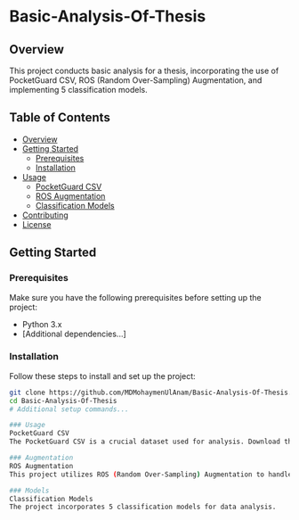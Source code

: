# Basic-Analysis-Of-Thesis


## Overview

This project conducts basic analysis for a thesis, incorporating the use of PocketGuard CSV, ROS (Random Over-Sampling) Augmentation, and implementing 5 classification models.

## Table of Contents

- [Overview](#overview)
- [Getting Started](#getting-started)
  - [Prerequisites](#prerequisites)
  - [Installation](#installation)
- [Usage](#usage)
  - [PocketGuard CSV](#pocketguard-csv)
  - [ROS Augmentation](#ros-augmentation)
  - [Classification Models](#classification-models)
- [Contributing](#contributing)
- [License](#license)

## Getting Started

### Prerequisites

Make sure you have the following prerequisites before setting up the project:

- Python 3.x
- [Additional dependencies...]

### Installation

Follow these steps to install and set up the project:

```bash
git clone https://github.com/MDMohaymenUlAnam/Basic-Analysis-Of-Thesis.git
cd Basic-Analysis-Of-Thesis
# Additional setup commands...

### Usage
PocketGuard CSV
The PocketGuard CSV is a crucial dataset used for analysis. Download the dataset here and place it in the data directory before running the analysis.

### Augmentation
ROS Augmentation
This project utilizes ROS (Random Over-Sampling) Augmentation to handle imbalanced datasets. The augmentation process is automatically applied during the analysis.

### Models
Classification Models
The project incorporates 5 classification models for data analysis. 